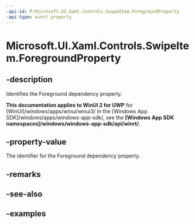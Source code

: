 ```yaml
---
-api-id: P:Microsoft.UI.Xaml.Controls.SwipeItem.ForegroundProperty
-api-type: winrt property
---
```

<!-- Property syntax.
public DependencyProperty ForegroundProperty { get; }
-->

# Microsoft.UI.Xaml.Controls.SwipeItem.ForegroundProperty


## -description

Identifies the Foreground dependency property.


**This documentation applies to WinUI 2 for UWP** for [WinUI]/windows/apps/winui/winui3/ in the [Windows App SDK]/windows/apps/windows-app-sdk/, see the **[Windows App SDK namespaces]/windows/windows-app-sdk/api/winrt/**.

## -property-value

The identifier for the Foreground dependency property.


## -remarks


## -see-also


## -examples


